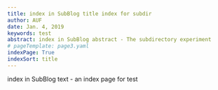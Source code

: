 ```yaml
---
title: index in SubBlog title index for subdir 
author: AUF
date: Jan. 4, 2019
keywords: test
abstract: index in SubBlog abstract - The subdirectory experiment
# pageTemplate: page3.yaml
indexPage: True
indexSort: title 
---
```


index in SubBlog text - an index page for test 



